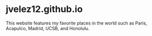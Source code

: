 # jvelez12.github.io
This website features my favorite places in the world such as Paris, Acapulco, Madrid, UCSB, and Honolulu. 
